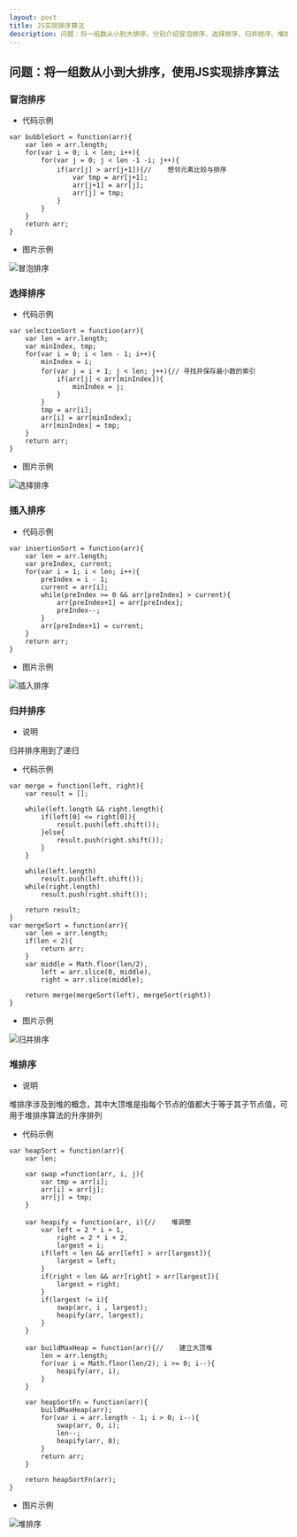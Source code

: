 ```yaml
---
layout: post
title: JS实现排序算法
description: 问题：将一组数从小到大排序。分别介绍冒泡排序、选择排序、归并排序、堆排序。通过代码实现和动图演示详细分析。
---
```

## 问题：将一组数从小到大排序，使用JS实现排序算法

### 冒泡排序
* 代码示例

```
var bubbleSort = function(arr){
    var len = arr.length;
    for(var i = 0; i < len; i++){
        for(var j = 0; j < len -1 -i; j++){
            if(arr[j] > arr[j+1]){//    想邻元素比较与排序
                var tmp = arr[j+1];
                arr[j+1] = arr[j];
                arr[j] = tmp;
            }
        }
    }
    return arr;
}
```

* 图片示例

![冒泡排序](http://upload-images.jianshu.io/upload_images/1867034-e19840224b331fae.gif?imageMogr2/auto-orient/strip)

### 选择排序

* 代码示例

```
var selectionSort = function(arr){
    var len = arr.length;
    var minIndex, tmp;
    for(var i = 0; i < len - 1; i++){
        minIndex = i;
        for(var j = i + 1; j < len; j++){// 寻找并保存最小数的索引
            if(arr[j] < arr[minIndex]){
                minIndex = j;
            }
        }
        tmp = arr[i];
        arr[i] = arr[minIndex];
        arr[minIndex] = tmp;
    }
    return arr;
}
```

* 图片示例

![选择排序](http://upload-images.jianshu.io/upload_images/1867034-c6cc220cfb2b9ac8.gif?imageMogr2/auto-orient/strip)

### 插入排序

* 代码示例

```
var insertionSort = function(arr){
    var len = arr.length;
    var preIndex, current;
    for(var i = 1; i < len; i++){
        preIndex = i - 1;
        current = arr[i];
        while(preIndex >= 0 && arr[preIndex] > current){
            arr[preIndex+1] = arr[preIndex];
            preIndex--;
        }
        arr[preIndex+1] = current;
    }
    return arr;
}
```

* 图片示例

![插入排序](http://upload-images.jianshu.io/upload_images/1867034-d1537e355abdd298.gif?imageMogr2/auto-orient/strip)

### 归并排序

* 说明

归并排序用到了递归

* 代码示例
```
var merge = function(left, right){
    var result = [];

    while(left.length && right.length){
        if(left[0] <= right[0]){
            result.push(left.shift());
        }else{
            result.push(right.shift());
        }
    }

    while(left.length)
        result.push(left.shift());
    while(right.length)
        result.push(right.shift());

    return result;
}
var mergeSort = function(arr){
    var len = arr.length;
    if(len < 2){
        return arr;
    }
    var middle = Math.floor(len/2),
        left = arr.slice(0, middle),
        right = arr.slice(middle);

    return merge(mergeSort(left), mergeSort(right))
}
```

* 图片示例

![归并排序](http://upload-images.jianshu.io/upload_images/1867034-18c70f637b5c01c2.gif?imageMogr2/auto-orient/strip)

### 堆排序

* 说明

堆排序涉及到堆的概念，其中大顶堆是指每个节点的值都大于等于其子节点值，可用于堆排序算法的升序排列

* 代码示例

```
var heapSort = function(arr){
    var len;

    var swap =function(arr, i, j){
        var tmp = arr[i];
        arr[i] = arr[j];
        arr[j] = tmp;
    }

    var heapify = function(arr, i){//    堆调整
        var left = 2 * i + 1,
            right = 2 * i + 2,
            largest = i;
        if(left < len && arr[left] > arr[largest]){
            largest = left;
        }
        if(right < len && arr[right] > arr[largest]){
            largest = right;
        }
        if(largest != i){
            swap(arr, i , largest);
            heapify(arr, largest);
        }
    }

    var buildMaxHeap = function(arr){//    建立大顶堆
        len = arr.length;
        for(var i = Math.floor(len/2); i >= 0; i--){
            heapify(arr, i);
        }
    }

    var heapSortFn = function(arr){
        buildMaxHeap(arr);
        for(var i = arr.length - 1; i > 0; i--){
            swap(arr, 0, i);
            len--;
            heapify(arr, 0);
        }
        return arr;
    }

    return heapSortFn(arr);
}
```

* 图片示例

![堆排序](http://upload-images.jianshu.io/upload_images/1867034-bf2472770e2258a9.gif?imageMogr2/auto-orient/strip)